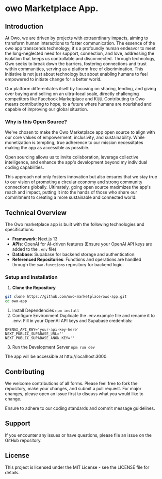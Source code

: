 # owo Marketplace App.

## Introduction

At Owo, we are driven by projects with extraordinary impacts, aiming to transform human interactions to foster communication. The essence of the owo app transcends technology; it's a profoundly human endeavor to meet the long-neglected need for support, connection, and love, addressing the isolation that keeps us controllable and disconnected. Through technology, Owo seeks to break down the barriers, fostering connections and trust within communities, serving as a platform free of discrimination. This initiative is not just about technology but about enabling humans to feel empowered to initiate change for a better world.

Our platform differentiates itself by focusing on sharing, lending, and giving over buying and selling on an ultra-local scale, directly challenging competitors like Facebook Marketplace and Kijiji. Contributing to Owo means contributing to hope, to a future where humans are nourished and capable of improving our global situation.

### Why is this Open Source?

We've chosen to make the Owo Marketplace app open source to align with our core values of empowerment, inclusivity, and sustainability. While monetization is tempting, true adherence to our mission necessitates making the app as accessible as possible.

Open sourcing allows us to invite collaboration, leverage collective intelligence, and enhance the app's development beyond my individual coding capabilities.

This approach not only fosters innovation but also ensures that we stay true to our vision of promoting a circular economy and strong community connections globally. Ultimately, going open source maximizes the app's reach and impact, putting it into the hands of those who share our commitment to creating a more sustainable and connected world.


## Technical Overview

The Owo marketplace app is built with the following technologies and specifications:

- **Framework**: Next.js 13
- **APIs**: OpenAI for AI-driven features (Ensure your OpenAI API keys are added to the `.env` file)
- **Database**: Supabase for backend storage and authentication
- **Referenced Repositories**: Functions and operations are handled through the `owo-functions` repository for backend logic.

### Setup and Installation

1. **Clone the Repository**

```bash
git clone https://github.com/owo-marketplace/owo-app.git
cd owo-app
```


1. Install Dependencies
`npm install`
2. Configure Environment
Duplicate the .env.example file and rename it to .env. Fill in your OpenAI API keys and Supabase credentials:
```
OPENAI_API_KEY='your-api-key-here'
NEXT_PUBLIC_SUPABASE_URL=''
NEXT_PUBLIC_SUPABASE_ANON_KEY=''
```

3. Run the Development Server
`npm run dev`

The app will be accessible at http://localhost:3000.

## Contributing
We welcome contributions of all forms. Please feel free to fork the repository, make your changes, and submit a pull request. For major changes, please open an issue first to discuss what you would like to change.

Ensure to adhere to our coding standards and commit message guidelines.

## Support
If you encounter any issues or have questions, please file an issue on the GitHub repository.

## License
This project is licensed under the MIT License - see the LICENSE file for details.




